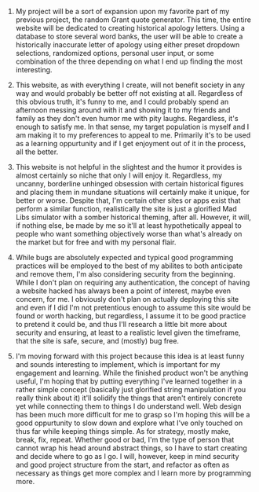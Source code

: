 1. My project will be a sort of expansion upon my favorite part of my previous project, the random Grant quote generator. This time, the entire website will be dedicated to creating historical apology letters. Using a database to store several word banks, the user will be able to create a historically inaccurate letter of apology using either preset dropdown selections, randomized options, personal user input, or some combination of the three depending on what I end up finding the most interesting.

2. This website, as with everything I create, will not benefit society in any way and would probably be better off not existing at all. Regardless of this obvious truth, it's funny to me, and I could probably spend an afternoon messing around with it and showing it to my friends and family as they don't even humor me with pity laughs. Regardless, it's enough to satisfy me. In that sense, my target population is myself and I am making it to my preferences to appeal to me. Primarily it's to be used as a learning oppurtunity and if I get enjoyment out of it in the process, all the better.

3. This website is not helpful in the slightest and the humor it provides is almost certainly so niche that only I will enjoy it. Regardless, my uncanny, borderline unhinged obsession with certain historical figures and placing them in mundane situations will certainly make it unique, for better or worse. Despite that, I'm certain other sites or apps exist that perform a similar function, realistically the site is just a glorified Mad Libs simulator with a somber historical theming, after all. However, it will, if nothing else, be made by me so it'll at least hypothetically appeal to people who want something objectively worse than what's already on the market but for free and with my personal flair.

4. While bugs are absolutely expected and typical good programming practices will be employed to the best of my abilites to both anticipate and remove them, I'm also considering security from the beginning. While I don't plan on requiring any authentication, the concept of having a website hacked has always been a point of interest, maybe even concern, for me. I obviously don't plan on actually deploying this site and even if I did I'm not pretentious enough to assume this site would be found or worth hacking, but regardless, I assume it to be good practice to pretend it could be, and thus I'll research a little bit more about security and ensuring, at least to a realistic level given the timeframe, that the site is safe, secure, and (mostly) bug free.

5. I'm moving forward with this project because this idea is at least funny and sounds interesting to implement, which is important for my engagement and learning. While the finished product won't be anything useful, I'm hoping that by putting everything I've learned together in a rather simple concept (basically just glorified string manipulation if you really think about it) it'll solidify the things that aren't entirely concrete yet while connecting them to things I do understand well. Web design has been much more difficult for me to grasp so I'm hoping this will be a good oppurtunity to slow down and explore what I've only touched on thus far while keeping things simple. As for strategy, mostly make, break, fix, repeat. Whether good or bad, I'm the type of person that cannot wrap his head around abstract things, so I have to start creating and decide where to go as I go. I will, however, keep in mind security and good project structure from the start, and refactor as often as necessary as things get more complex and I learn more by programming more.
